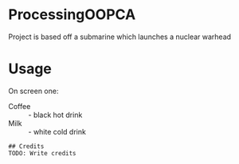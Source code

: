 # ProcessingOOPCA

Project is based off a submarine which launches a nuclear warhead
<br>
<h1>Usage</h1>
On screen one:
<dl>
<dt>Coffee</dt>
<dd>- black hot drink</dd>
<dt>Milk</dt>
<dd>- white cold drink</dd>
</dl>

    ## Credits
    TODO: Write credits
   
